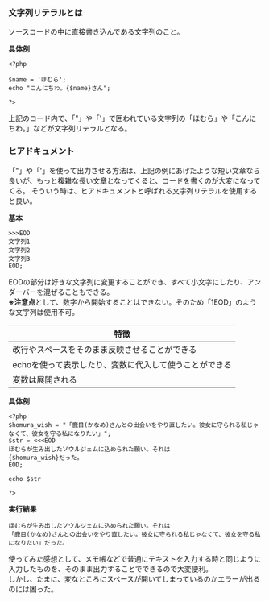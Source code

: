 ### 文字列リテラルとは
ソースコードの中に直接書き込んである文字列のこと。

**具体例**

    <?php

    $name = 'ほむら';
    echo "こんにちわ。{$name}さん";
    
    ?>

上記のコード内で、「"」や「'」で囲われている文字列の「ほむら」や「こんにちわ。」などが文字列リテラルとなる。

### ヒアドキュメント

「"」や「'」を使って出力させる方法は、上記の例にあげたような短い文章なら良いが、もっと複雑な長い文章となってくると、コードを書くのが大変になってくる。
そういう時は、ヒアドキュメントと呼ばれる文字列リテラルを使用すると良い。

**基本**

    >>>EOD
    文字列1
    文字列2
    文字列3
    EOD;

EODの部分は好きな文字列に変更することができ、すべて小文字にしたり、アンダーバーを混ぜることもできる。  
**※注意点**として、数字から開始することはできない。そのため「1EOD」のような文字列は使用不可。

|特徴|
|-|
|改行やスペースをそのまま反映させることができる|
|echoを使って表示したり、変数に代入して使うことができる|
|変数は展開される|

**具体例**

    <?php
    $homura_wish = "「鹿目(かなめ)さんとの出会いをやり直したい。彼女に守られる私じゃなくて、彼女を守る私になりたい」";
    $str = <<<EOD
    ほむらが生み出したソウルジェムに込められた願い。それは
    {$homura_wish}だった。
    EOD;

    echo $str

    ?>

**実行結果**

    ほむらが生み出したソウルジェムに込められた願い。それは
    「鹿目(かなめ)さんとの出会いをやり直したい。彼女に守られる私じゃなくて、彼女を守る私になりたい」だった。

使ってみた感想として、メモ帳などで普通にテキストを入力する時と同じように入力したものを、そのまま出力することでできるので大変便利。  
しかし、たまに、変なところにスペースが開いてしまっているのかエラーが出るのには困った。
